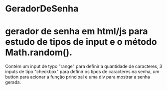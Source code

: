 # GeradorDeSenha
gerador de senha em html/js para estudo de tipos de input e o método Math.random().
====================================================================================
Contém um input de typo "range" para definir a quantidade de caracteres,
3 inputs de tipo "checkbox" para definir os tipos de caracteres na senha,
um button para acionar a função principal e uma div para mostrar a senha gerada.
